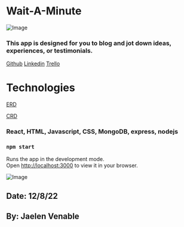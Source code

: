 # Wait-A-Minute
![Image](https://cdn4.vectorstock.com/i/1000x1000/54/58/fitness-logo-design-vector-26495458.jpg)

### This app is designed for you to blog and jot down ideas, experiences, or testimonials.

[Github](https://github.com/jaelen-venable/Wait-A-Minute)
[Linkedin](www.linkedin.com/in/jaelen-venable)
[Trello](https://trello.com/invite/b/wVM3iJpp/ATTI22c0994cd006c6b35256247606a795202E83BBDA/wait-a-minute)

# Technologies
[ERD](https://lucid.app/lucidchart/cd69955a-30b9-408e-873b-2f258280c3d1/edit?viewport_loc=-39%2C164%2C1559%2C831%2C0_0&invitationId=inv_6232fc74-a218-4923-a231-e9bf782de5b2)


[CRD](https://app.diagrams.net/#)

### React, HTML, Javascript, CSS, MongoDB, express, nodejs

### `npm start`
Runs the app in the development mode.\
Open [http://localhost:3000](http://localhost:3000) to view it in your browser.

![Image](https://www.google.com/url?sa=i&url=https%3A%2F%2Fwww.freepik.com%2Ffree-photos-vectors%2Fblog-content&psig=AOvVaw2ylWYrwtUj6u0L_GNbhhKu&ust=1671572591467000&source=images&cd=vfe&ved=0CA8QjRxqFwoTCODZr5DUhvwCFQAAAAAdAAAAABAD)


## Date: 12/8/22

## By: Jaelen Venable
